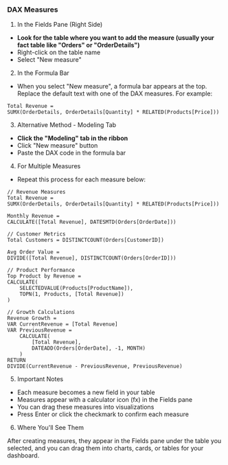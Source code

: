 ### DAX Measures

1. In the Fields Pane (Right Side)

+ **Look for the table where you want to add the measure (usually your fact table like "Orders" or "OrderDetails")**
+ Right-click on the table name
+ Select "New measure"

2. In the Formula Bar

+ When you select "New measure", a formula bar appears at the top. Replace the default text with one of the DAX measures. For example:

```dax
Total Revenue = 
SUMX(OrderDetails, OrderDetails[Quantity] * RELATED(Products[Price]))
```

3. Alternative Method - Modeling Tab

+ **Click the "Modeling" tab in the ribbon**
+ Click "New measure" button
+ Paste the DAX code in the formula bar

4. For Multiple Measures

+ Repeat this process for each measure below:

```dax
// Revenue Measures
Total Revenue = 
SUMX(OrderDetails, OrderDetails[Quantity] * RELATED(Products[Price]))

Monthly Revenue = 
CALCULATE([Total Revenue], DATESMTD(Orders[OrderDate]))

// Customer Metrics
Total Customers = DISTINCTCOUNT(Orders[CustomerID])

Avg Order Value = 
DIVIDE([Total Revenue], DISTINCTCOUNT(Orders[OrderID]))

// Product Performance
Top Product by Revenue = 
CALCULATE(
    SELECTEDVALUE(Products[ProductName]),
    TOPN(1, Products, [Total Revenue])
)

// Growth Calculations
Revenue Growth = 
VAR CurrentRevenue = [Total Revenue]
VAR PreviousRevenue = 
    CALCULATE(
        [Total Revenue],
        DATEADD(Orders[OrderDate], -1, MONTH)
    )
RETURN
DIVIDE(CurrentRevenue - PreviousRevenue, PreviousRevenue)
```

5. Important Notes

+ Each measure becomes a new field in your table
+ Measures appear with a calculator icon (fx) in the Fields pane
+ You can drag these measures into visualizations
+ Press Enter or click the checkmark to confirm each measure

6. Where You'll See Them

After creating measures, they appear in the Fields pane under the table you selected, and you can drag them into charts, cards, or tables for your dashboard.